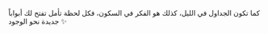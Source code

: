كما تكون الجداول في الليل، كذلك هو الفكر في السكون، فكل لحظة تأمل تفتح لك أبواباً جديدة نحو الوجود ✨

